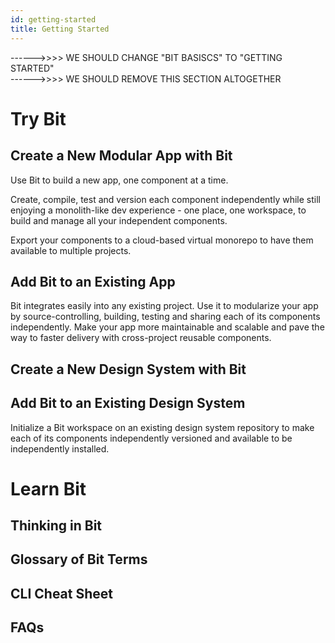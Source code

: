 ```yaml
---
id: getting-started
title: Getting Started
---
```


------>>>> WE SHOULD CHANGE "BIT BASISCS" TO "GETTING STARTED"  
------>>>> WE SHOULD REMOVE THIS SECTION ALTOGETHER


# Try Bit

## Create a New Modular App with Bit
Use Bit to build a new app, one component at a time. 

Create, compile, test and version each component independently while still enjoying a monolith-like dev experience -  one place, one workspace, to build and manage all your independent components. 

Export your components to a cloud-based virtual monorepo to have them available to multiple projects. 


## Add Bit to an Existing App
Bit integrates easily into any existing project. Use it to modularize your app by source-controlling, building, testing and sharing each of its components independently. Make your app more maintainable and scalable and pave the way to faster delivery with cross-project reusable components.

## Create a New Design System with Bit


## Add Bit to an Existing Design System
Initialize a Bit workspace on an existing design system repository to make each of its components independently versioned and available to be independently installed.


# Learn Bit

## Thinking in Bit

## Glossary of Bit Terms

## CLI Cheat Sheet

## FAQs
